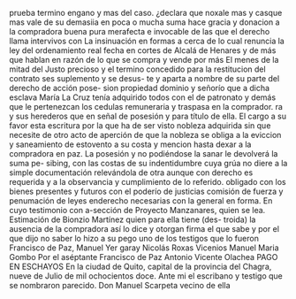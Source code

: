 prueba termino engano y mas del caso. ¿declara que noxale mas y casque mas vale de su demasiia en poca o mucha suma hace gracia y donacion a la compradora buena pura merafecta e invocable de las que el derecho llama intervivos con
La insinuación en formas a cerca de lo cual renuncia la ley del ordenamiento real fecha en cortes de Alcalá de Henares y de más que hablan en razón de lo que se compra y vende por más
El menes de la mitad del Justo precioso y el termino concedido para la restitucion del contrato ses suplemento y se desus- te y aparta a nombre de su parte del derecho de acción pose- sion propiedad dominio y señorío que a dicha esclava María
La Cruz tenía adquirido todos con el de patronato y demás que le pertenezcan los cedulas remuneraria y traspasa en la comprador. ra y sus herederos que en señal de posesión y para título de ella.
El cargo a su favor esta escritura por la que ha de ser visto nobleza adquirida sin que necesite de otro acto de aperción de que la nobleza se obliga a la eviccion y saneamiento de estovento a su costa y mencion hasta dexar a la compradora en paz.
La posesión y no podiéndose la sanar le devolverá la suma pe- sibing, con las costas de su indentidumbre cuya grúa no diere a la simple documentación relevándola de otra aunque con derecho es requerida y a la observancia y cumplimiento de lo referido.
obligado con los bienes presentes y futuros con el poderío de justicias comisión de fuerza y penumación de leyes enderecho necesarias con la general en forma. En cuyo testimonio con a-sección de Proyecto Manzanares, quien se lea.
Estimación de Bionzio Martínez quien para ella tiene (des- troida) la ausencia de la compradora así lo dice y otorgan firma el que sabe y por el que dijo no saber lo hizo a su pego uno de los testigos que lo fueron Francisco de Paz, Manuel Yer
garay Nicolás Roxas Vicenios
Manuel Maria Gombo
Por el aséptante Francisco de Paz
Antonio Vicente Olachea
PAGO EN ESCHAYOS
En la ciudad de Quito, capital de la provincia del Chagra, nueve de Julio de mil ochocientos doce. Ante mi el escribano y testigo
que se nombraron parecido. Don Manuel Scarpeta vecino de ella